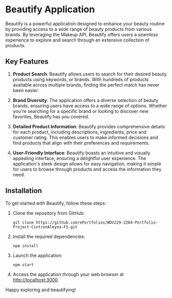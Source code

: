 # Beautify Application

Beautify is a powerful application designed to enhance your beauty routine by providing access to a wide range of beauty products from various brands. By leveraging the Makeup API, Beautify offers users a seamless experience to explore and search through an extensive collection of products.

## Key Features

1. **Product Search**: Beautify allows users to search for their desired beauty products using keywords, or brands. With hundreds of products available across multiple brands, finding the perfect match has never been easier.

2. **Brand Diversity**: The application offers a diverse selection of beauty brands, ensuring users have access to a wide range of options. Whether you're searching for a specific brand or looking to discover new favorites, Beautify has you covered.

3. **Detailed Product Information**: Beautify provides comprehensive details for each product, including descriptions, ingredients, price and customer rating. This enables users to make informed decisions and find products that align with their preferences and requirements.

4. **User-Friendly Interface**: Beautify boasts an intuitive and visually appealing interface, ensuring a delightful user experience. The application's sleek design allows for easy navigation, making it simple for users to browse through products and access the information they need.

## Installation

To get started with Beautify, follow these steps:

1. Clone the repository from GitHub:

   ```
   git clone https://github.com/ePortfolios/WDV229-2204-Portfolio-Project-CintronAleyna-FS.git
   ```

2. Install the required dependencies:

   ```
   npm install
   ```

3. Launch the application:

   ```
   npm start
   ```

4. Access the application through your web browser at [http://localhost:3000](http://localhost:3000).

Happy exploring and beautifying!
